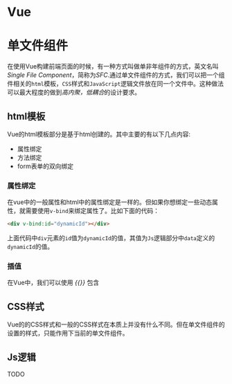 # Vue

# 单文件组件

在使用Vue构建前端页面的时候，有一种方式叫做单非年组件的方式，英文名叫*Single File Component*，简称为*SFC*.通过单文件组件的方式，我们可以把一个组件相关的`html`模板，`CSS`样式和`JavaScript`逻辑文件放在同一个文件中。这种做法可以最大程度的做到*高内聚，低耦合*的设计要求。

## html模板

Vue的html模板部分是基于html创建的。其中主要的有以下几点内容:

- 属性绑定
- 方法绑定
- form表单的双向绑定

### 属性绑定

在vue中的一般属性和html中的属性绑定是一样的。但如果你想绑定一些动态属性，就需要使用`v-bind`来绑定属性了。比如下面的代码：

```html
<div v-bind:id="dynamicId"></div>
```

上面代码中`div`元素的`id`值为`dynamicId`的值，其值为`Js`逻辑部分中`data`定义的`dynamicId`的值。

### 插值

在Vue中，我们可以使用 *{{}}* 包含

## CSS样式

Vue的的CSS样式和一般的CSS样式在本质上并没有什么不同。但在单文件组件的设置的样式，只能作用下当前的单文件组件。

## Js逻辑

TODO
